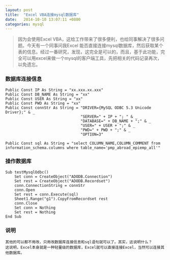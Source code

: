 ```yaml
---
layout: post
title:  "Excel VBA连接mysql数据库"
date:	2014-10-10 13:07:11 +0800
categories: mysql
---
```


> 因为会使用Excel VBA，这给工作带来了很多便利，也给同事解决了很多问题。今天有一个同事问我Excel 能否直接连接mysql数据库，然后获取某个表的信息。经过一番研究，发现，这完全是可以的，而且，基于此功能，完全可以用excel来做一个mysql的客户端工具，先把相关的代码记录再次，以免遗忘。

### 数据库连接信息

	Public Const IP As String = "xx.xxx.xx.xxx"
	Public Const DB_NAME As String = "xx"
	Public Const USER As String = "xx"
	Public Const PWD As String = "xx"
	Public Const connStr As String = "DRIVER={MySQL ODBC 5.3 Unicode Driver};" & _
	                                 "SERVER=" + IP + "; " & _
	                                 "DATABASE=" + DB_NAME + ";" & _
	                                 "USER=" + USER + ";" & _
	                                 "PWD=" + PWD + ";" & _
	                                 "OPTION=3"

	Public Const sql As String = "select COLUMN_NAME,COLUMN_COMMENT from information_schema.columns where table_name='pmp_abroad_epiemp_all'"


### 操作数据库

	
	Sub testMysqlOdbc()
	    Set conn = CreateObject("ADODB.Connection")
	    Set rest = CreateObject("ADODB.Recordset")
	    conn.ConnectionString = connStr
	    conn.Open
	    Set rest = conn.Execute(sql)
	    Sheet1.Range("g1").CopyFromRecordset rest
	    conn.Close
	    Set conn = Nothing
	    Set rest = Nothing
	End Sub

### 说明

	其他的可以都不用改，只用改数据库连接信息和sql语句就可以了。其实，这说明什么？
	这说明，Excel本身就是一种轻量级的数据库，Excel就可以直接连接Excel，当然可以连接其他数据库。